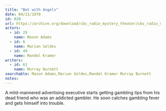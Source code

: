 ```yaml
---
title: "Bet with Angels"
date: 04/21/1978
id: 820
url: https://archive.org/download/cbs_radio_mystery_theater/cbs_radio_mystery_theater-0801-0850.zip/cbs_radio_mystery_theater-0801-0850%2Fcbsrmt_0820_bet_with_angels.mp3
actors:  
  - id: 29
    name: Mason Adams  
  - id: 6
    name: Marian Seldes  
  - id: 49
    name: Mandel Kramer
writers:  
  - id: 61
    name: Murray Burnett
searchable: Mason Adams,Marian Seldes,Mandel Kramer Murray Burnett
notes:  
---
```

A mild-mannered advertising executive starts getting gambling tips from his dead friend who was an addicted gambler. He soon catches gambling fever and gets himself into trouble.